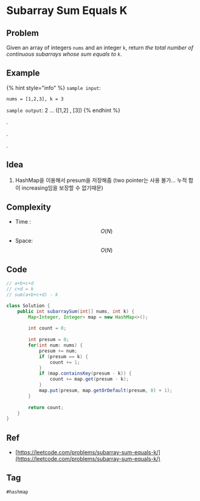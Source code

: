 # Subarray Sum Equals K

## Problem

 Given an array of integers `nums` and an integer `k`, return _the total number of continuous subarrays whose sum equals to `k`_.

## Example

{% hint style="info" %}
`sample input`: 

```
nums = [1,2,3], k = 3
```

`sample output`: 2 ... \(\[1,2\] , \[3\]\)
{% endhint %}



.

.

.



## Idea

1. HashMap을 이용해서 presum을 저장해줌 \(two pointer는 사용 불가... 누적 합이 increasing임을 보장할 수 없기때문\)

## Complexity

* Time : $$O(N)$$
* Space: $$O(N)$$

## Code 

```java
// a+b+c+d
// c+d = k
// sum(a+b+c+d) - k

class Solution {
    public int subarraySum(int[] nums, int k) {
        Map<Integer, Integer> map = new HashMap<>();
        
        int count = 0;
        
        int presum = 0;
        for(int num: nums) {
            presum += num;
            if (presum == k) {
                count += 1;   
            }
            if (map.containsKey(presum - k)) {
                count += map.get(presum - k);
            }
            map.put(presum, map.getOrDefault(presum, 0) + 1);
        }
        
        return count;
    }
}
```

## Ref

* [https://leetcode.com/problems/subarray-sum-equals-k/](https://leetcode.com/problems/subarray-sum-equals-k/)



## Tag

`#hashmap`

